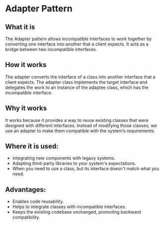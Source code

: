 # Adapter Pattern

## What it is
The Adapter pattern allows incompatible interfaces to work together by converting one interface into another that a client expects. It acts as a bridge between two incompatible interfaces.

## How it works
The adapter converts the interface of a class into another interface that a client expects. The adapter class implements the target interface and delegates the work to an instance of the adaptee class, which has the incompatible interface.

## Why it works
It works because it provides a way to reuse existing classes that were designed with different interfaces. Instead of modifying those classes, we use an adapter to make them compatible with the system’s requirements.

## Where it is used:
- Integrating new components with legacy systems.
- Adapting third-party libraries to your system's expectations.
- When you need to use a class, but its interface doesn't match what you need.

## Advantages:
- Enables code reusability.
- Helps to integrate classes with incompatible interfaces.
- Keeps the existing codebase unchanged, promoting backward compatibility.
